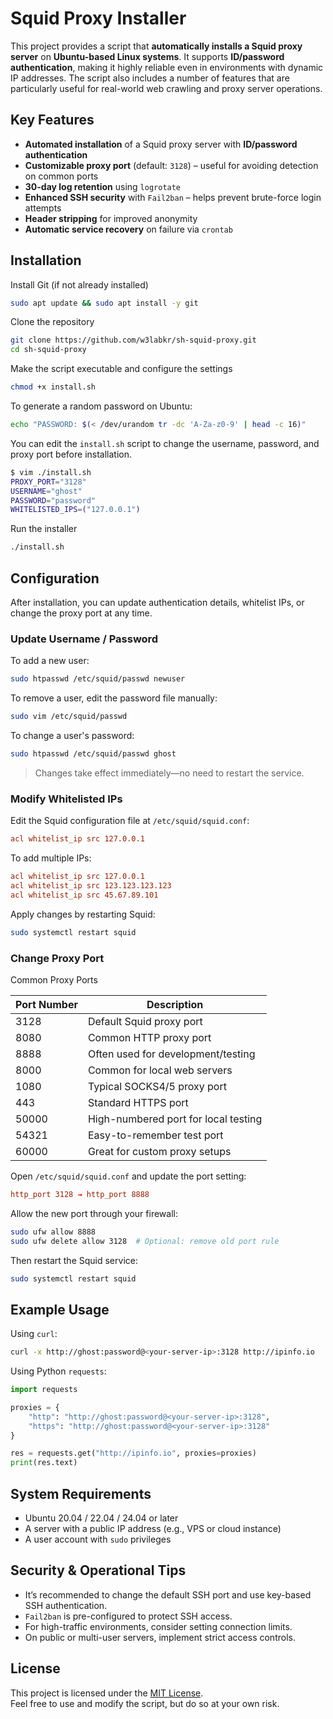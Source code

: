 # Squid Proxy Installer

This project provides a script that **automatically installs a Squid proxy server** on **Ubuntu-based Linux systems**. It supports **ID/password authentication**, making it highly reliable even in environments with dynamic IP addresses. The script also includes a number of features that are particularly useful for real-world web crawling and proxy server operations.

## Key Features

- **Automated installation** of a Squid proxy server with **ID/password authentication**
- **Customizable proxy port** (default: `3128`) – useful for avoiding detection on common ports
- **30-day log retention** using `logrotate`
- **Enhanced SSH security** with `Fail2ban` – helps prevent brute-force login attempts
- **Header stripping** for improved anonymity
- **Automatic service recovery** on failure via `crontab`

## Installation

Install Git (if not already installed)

```bash
sudo apt update && sudo apt install -y git
```

Clone the repository

```bash
git clone https://github.com/w3labkr/sh-squid-proxy.git
cd sh-squid-proxy
```

Make the script executable and configure the settings

```bash
chmod +x install.sh
```

To generate a random password on Ubuntu:

```bash
echo "PASSWORD: $(< /dev/urandom tr -dc 'A-Za-z0-9' | head -c 16)"
```

You can edit the `install.sh` script to change the username, password, and proxy port before installation.

```bash
$ vim ./install.sh
PROXY_PORT="3128"
USERNAME="ghost"
PASSWORD="password"
WHITELISTED_IPS=("127.0.0.1")
```

Run the installer

```bash
./install.sh
```

## Configuration

After installation, you can update authentication details, whitelist IPs, or change the proxy port at any time.

### Update Username / Password

To add a new user:

```bash
sudo htpasswd /etc/squid/passwd newuser
```

To remove a user, edit the password file manually:

```bash
sudo vim /etc/squid/passwd
```

To change a user's password:

```bash
sudo htpasswd /etc/squid/passwd ghost
```

> Changes take effect immediately—no need to restart the service.

### Modify Whitelisted IPs

Edit the Squid configuration file at `/etc/squid/squid.conf`:

```conf
acl whitelist_ip src 127.0.0.1
```

To add multiple IPs:

```conf
acl whitelist_ip src 127.0.0.1
acl whitelist_ip src 123.123.123.123
acl whitelist_ip src 45.67.89.101
```

Apply changes by restarting Squid:

```bash
sudo systemctl restart squid
```

### Change Proxy Port

Common Proxy Ports

| Port Number | Description                          |
|-------------|--------------------------------------|
| 3128        | Default Squid proxy port             |
| 8080        | Common HTTP proxy port               |
| 8888        | Often used for development/testing   |
| 8000        | Common for local web servers         |
| 1080        | Typical SOCKS4/5 proxy port          |
| 443         | Standard HTTPS port                  |
| 50000       | High-numbered port for local testing |
| 54321       | Easy-to-remember test port           |
| 60000       | Great for custom proxy setups        |

Open `/etc/squid/squid.conf` and update the port setting:

```conf
http_port 3128 → http_port 8888
```

Allow the new port through your firewall:

```bash
sudo ufw allow 8888
sudo ufw delete allow 3128  # Optional: remove old port rule
```

Then restart the Squid service:

```bash
sudo systemctl restart squid
```

## Example Usage

Using `curl`:

```bash
curl -x http://ghost:password@<your-server-ip>:3128 http://ipinfo.io
```

Using Python `requests`:

```python
import requests

proxies = {
    "http": "http://ghost:password@<your-server-ip>:3128",
    "https": "http://ghost:password@<your-server-ip>:3128"
}

res = requests.get("http://ipinfo.io", proxies=proxies)
print(res.text)
```

## System Requirements

- Ubuntu 20.04 / 22.04 / 24.04 or later
- A server with a public IP address (e.g., VPS or cloud instance)
- A user account with `sudo` privileges

## Security & Operational Tips

- It’s recommended to change the default SSH port and use key-based SSH authentication.
- `Fail2ban` is pre-configured to protect SSH access.
- For high-traffic environments, consider setting connection limits.
- On public or multi-user servers, implement strict access controls.

## License

This project is licensed under the [MIT License](LICENSE).  
Feel free to use and modify the script, but do so at your own risk.
